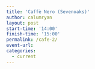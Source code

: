 ```yaml
---
title: 'Caffè Nero (Sevenoaks)'
author: calumryan
layout: post
start-time: '14:00'
finish-time: '15:00'
permalink: /cafe-2/
event-url:
categories:
  - current
---
```

<!--more-->